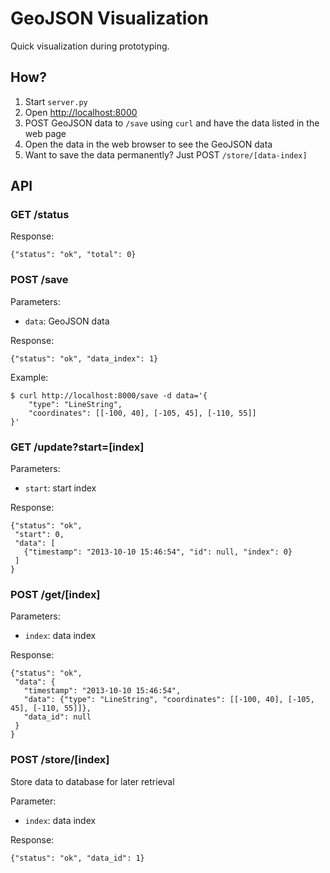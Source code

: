 GeoJSON Visualization
=====================

Quick visualization during prototyping.

How?
----

1. Start `server.py`
2. Open <http://localhost:8000>
3. POST GeoJSON data to `/save` using `curl` and have the data listed in the web page
4. Open the data in the web browser to see the GeoJSON data
5. Want to save the data permanently? Just POST `/store/[data-index]`

API
---

### GET /status

Response:

```
{"status": "ok", "total": 0}
```

### POST /save

Parameters:

* `data`: GeoJSON data

Response:

```
{"status": "ok", "data_index": 1}
```

Example:

```
$ curl http://localhost:8000/save -d data='{
    "type": "LineString",
    "coordinates": [[-100, 40], [-105, 45], [-110, 55]]
}'
```

### GET /update?start=[index]

Parameters:

* `start`: start index

Response:

```
{"status": "ok",
 "start": 0,
 "data": [
   {"timestamp": "2013-10-10 15:46:54", "id": null, "index": 0}
 ]
}
```

### POST /get/[index]

Parameters:

* `index`: data index

Response:

```
{"status": "ok",
 "data": {
   "timestamp": "2013-10-10 15:46:54",
   "data": {"type": "LineString", "coordinates": [[-100, 40], [-105, 45], [-110, 55]]},
   "data_id": null
 }
}
```

### POST /store/[index]

Store data to database for later retrieval

Parameter:

* `index`: data index

Response:

```
{"status": "ok", "data_id": 1}
```





